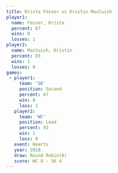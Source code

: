 ```yaml
---
title: Krista Fesser vs Kristin MacCuish
player1:                 
  name: Fesser, Krista   
  percent: 67            
  wins: 0                
  losses: 1              
player2:                 
  name: MacCuish, Kristin
  percent: 93            
  wins: 1                
  losses: 0              
games:
 - player1:          
     team: 'SK'      
     position: Second
     percent: 67     
     win: 0          
     loss: 1         
   player2:        
     team: 'WC'    
     position: Lead
     percent: 93   
     win: 1        
     loss: 0       
   event: Hearts       
   year: 2018          
   draw: Round Robin(6)
   score: WC 8 - SK 4  
---
```

